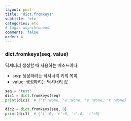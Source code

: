 ```yaml
---
layout: post
title: 'dict.fromkeys'
subtitle: 'etc'
categories: etc
# tags: asynchronous
comments: false
order: 4
---
```


### dict.fromkeys(seq, value)
딕셔너리 생성할 때 사용하는 메소드이다
- seq: 생성하려는 딕셔너리 키의 목록
- value: 생성하려는 딕셔너리 값

```python
seq = 'test'
dic1 = dict.fromkeys(seq)
print(dic1)  # {'t':None, 'e':None, 's':None, 't':None}

dic2 = dict.fromkeys(seq, 0)
print(dic1)  # {'t':0, 'e':0, 's':0, 't':0}
```
